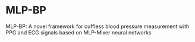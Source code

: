 # MLP-BP
MLP-BP: A novel framework for cuffless blood pressure measurement with PPG and ECG signals based on MLP-Mixer neural networks
